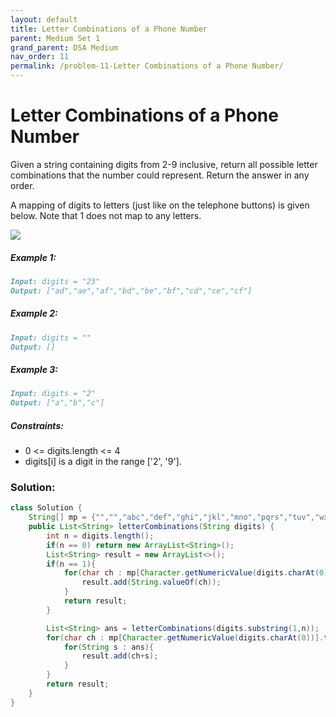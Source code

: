 ```yaml
---
layout: default
title: Letter Combinations of a Phone Number
parent: Medium Set 1
grand_parent: DSA Medium
nav_order: 11
permalink: /problem-11-Letter Combinations of a Phone Number/
---
```

# Letter Combinations of a Phone Number
Given a string containing digits from 2-9 inclusive, return all possible letter combinations that the number could represent. Return the answer in any order.

A mapping of digits to letters (just like on the telephone buttons) is given below. Note that 1 does not map to any letters.

![](../../assets/images/ds/1200px-telephone-keypad2svg.png)

##### Example 1:
```markdown
Input: digits = "23"
Output: ["ad","ae","af","bd","be","bf","cd","ce","cf"]
```
##### Example 2:
```markdown
Input: digits = ""
Output: []
```
##### Example 3:
```markdown
Input: digits = "2"
Output: ["a","b","c"]
```
##### Constraints:
* 0 <= digits.length <= 4
* digits[i] is a digit in the range ['2', '9'].

### Solution:
```java
class Solution {
    String[] mp = {"","","abc","def","ghi","jkl","mno","pqrs","tuv","wxyz"};
    public List<String> letterCombinations(String digits) {
        int n = digits.length();
        if(n == 0) return new ArrayList<String>();
        List<String> result = new ArrayList<>();
        if(n == 1){
            for(char ch : mp[Character.getNumericValue(digits.charAt(0))].toCharArray()){
                result.add(String.valueOf(ch));
            }
            return result;
        }

        List<String> ans = letterCombinations(digits.substring(1,n));
        for(char ch : mp[Character.getNumericValue(digits.charAt(0))].toCharArray()){
            for(String s : ans){
                result.add(ch+s);
            }
        }
        return result;
    }
}
```